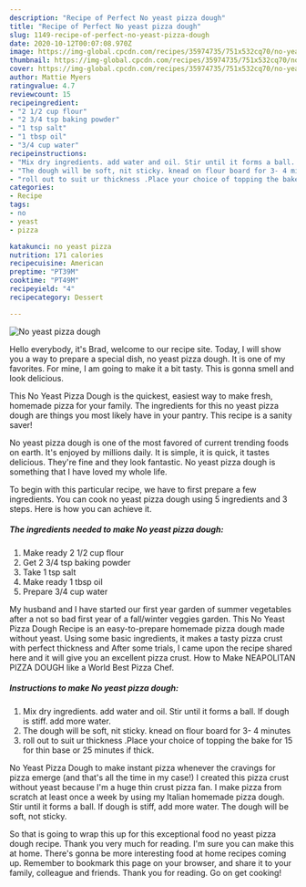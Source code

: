 ```yaml
---
description: "Recipe of Perfect No yeast pizza dough"
title: "Recipe of Perfect No yeast pizza dough"
slug: 1149-recipe-of-perfect-no-yeast-pizza-dough
date: 2020-10-12T00:07:08.970Z
image: https://img-global.cpcdn.com/recipes/35974735/751x532cq70/no-yeast-pizza-dough-recipe-main-photo.jpg
thumbnail: https://img-global.cpcdn.com/recipes/35974735/751x532cq70/no-yeast-pizza-dough-recipe-main-photo.jpg
cover: https://img-global.cpcdn.com/recipes/35974735/751x532cq70/no-yeast-pizza-dough-recipe-main-photo.jpg
author: Mattie Myers
ratingvalue: 4.7
reviewcount: 15
recipeingredient:
- "2 1/2 cup flour"
- "2 3/4 tsp baking powder"
- "1 tsp salt"
- "1 tbsp oil"
- "3/4 cup water"
recipeinstructions:
- "Mix dry ingredients. add water and oil. Stir until it forms a ball. If dough is stiff. add more water."
- "The dough will be soft, nit sticky. knead on flour board for 3- 4 minutes"
- "roll out to suit ur thickness .Place your choice of topping the bake for 15 for thin base or 25 minutes if thick."
categories:
- Recipe
tags:
- no
- yeast
- pizza

katakunci: no yeast pizza 
nutrition: 171 calories
recipecuisine: American
preptime: "PT39M"
cooktime: "PT49M"
recipeyield: "4"
recipecategory: Dessert

---
```



![No yeast pizza dough](https://img-global.cpcdn.com/recipes/35974735/751x532cq70/no-yeast-pizza-dough-recipe-main-photo.jpg)

Hello everybody, it's Brad, welcome to our recipe site. Today, I will show you a way to prepare a special dish, no yeast pizza dough. It is one of my favorites. For mine, I am going to make it a bit tasty. This is gonna smell and look delicious.

This No Yeast Pizza Dough is the quickest, easiest way to make fresh, homemade pizza for your family. The ingredients for this no yeast pizza dough are things you most likely have in your pantry. This recipe is a sanity saver!

No yeast pizza dough is one of the most favored of current trending foods on earth. It's enjoyed by millions daily. It is simple, it is quick, it tastes delicious. They're fine and they look fantastic. No yeast pizza dough is something that I have loved my whole life.


To begin with this particular recipe, we have to first prepare a few ingredients. You can cook no yeast pizza dough using 5 ingredients and 3 steps. Here is how you can achieve it.

<!--inarticleads1-->

##### The ingredients needed to make No yeast pizza dough:

1. Make ready 2 1/2 cup flour
1. Get 2 3/4 tsp baking powder
1. Take 1 tsp salt
1. Make ready 1 tbsp oil
1. Prepare 3/4 cup water


My husband and I have started our first year garden of summer vegetables after a not so bad first year of a fall/winter veggies garden. This No Yeast Pizza Dough Recipe is an easy-to-prepare homemade pizza dough made without yeast. Using some basic ingredients, it makes a tasty pizza crust with perfect thickness and After some trials, I came upon the recipe shared here and it will give you an excellent pizza crust. How to Make NEAPOLITAN PIZZA DOUGH like a World Best Pizza Chef. 

<!--inarticleads2-->

##### Instructions to make No yeast pizza dough:

1. Mix dry ingredients. add water and oil. Stir until it forms a ball. If dough is stiff. add more water.
1. The dough will be soft, nit sticky. knead on flour board for 3- 4 minutes
1. roll out to suit ur thickness .Place your choice of topping the bake for 15 for thin base or 25 minutes if thick.


No Yeast Pizza Dough to make instant pizza whenever the cravings for pizza emerge (and that&#39;s all the time in my case!) I created this pizza crust without yeast because I&#39;m a huge thin crust pizza fan. I make pizza from scratch at least once a week by using my Italian homemade pizza dough. Stir until it forms a ball. If dough is stiff, add more water. The dough will be soft, not sticky. 

So that is going to wrap this up for this exceptional food no yeast pizza dough recipe. Thank you very much for reading. I'm sure you can make this at home. There's gonna be more interesting food at home recipes coming up. Remember to bookmark this page on your browser, and share it to your family, colleague and friends. Thank you for reading. Go on get cooking!
